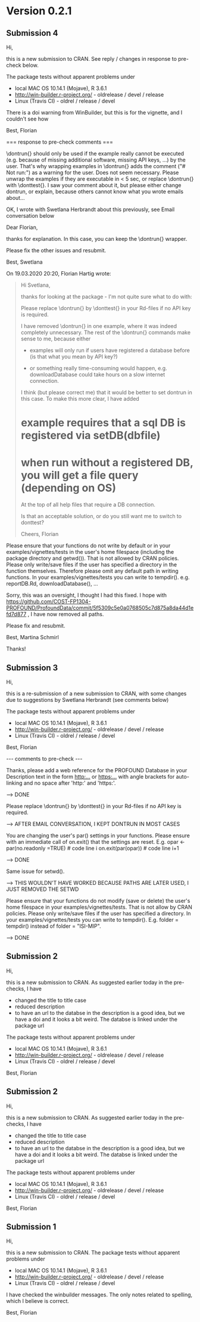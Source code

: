 # Version 0.2.1


## Submission 4

Hi,

this is a new submission to CRAN. See reply / changes in response to pre-check below. 

The package tests without apparent problems under 

* local MAC OS 10.14.1 (Mojave), R 3.6.1
* http://win-builder.r-project.org/ - oldrelease / devel / release
* Linux (Travis CI) - oldrel / release / devel

There is a doi warning from WinBuilder, but this is for the vignette, and I couldn't see how 

Best,
Florian

=== response to pre-check comments === 

\dontrun{} should only be used if the example really cannot be executed (e.g. because of missing additional software, missing API keys, ...) by the user. That's why wrapping examples in \dontrun{} adds the comment ("# Not run:") as a warning for the user.
Does not seem necessary.
Please unwrap the examples if they are executable in < 5 sec, or replace \dontrun{} with \donttest{}.
I saw your comment about it, but please either change dontrun, or explain, because others cannot know what you wrote emails about...

  OK, I wrote with Swetlana Herbrandt about this previously, see Email conversation below
  
  Dear Florian,
  
  thanks for explanation. In this case, you can keep the \dontrun{} wrapper.
  
  Please fix the other issues and resubmit.
  
  Best,
  Swetlana
  
  On 19.03.2020 20:20, Florian Hartig wrote:
  > Hi Svetlana,
  >
  > thanks for looking at the package - I'm not quite sure what to do with:
  >
  > Please replace \dontrun{} by \donttest{} in your Rd-files if no API key is required.
  >
  > I have removed \dontrun{} in one example, where it was indeed completely unnecessary. The rest of the \dontrun{} commands make sense to me, because either
  >
  > * examples will only run if users have registered a database before (is that what you mean by API key?)
  >
  > * or something really time-consuming would happen, e.g. downloadDatabase could take hours on a slow internet connection.
  >
  > I think (but please correct me) that it would be better to set dontrun in this case. To make this more clear, I have added
  >
  > # example requires that a sql DB is registered via setDB(dbfile)
  > # when run without a registered DB, you will get a file query (depending on OS)
  >
  > At the top of all help files that require a DB connection.
  >
  > Is that an acceptable solution, or do you still want me to switch to donttest?
  >
  > Cheers,
  > Florian 


Please ensure that your functions do not write by default or in your examples/vignettes/tests in the user's home filespace (including the package directory and getwd()). That is not allowed by CRAN policies. Please only write/save files if the user has specified a directory in the function themselves. Therefore please omit any default path in writing functions.
In your examples/vignettes/tests you can write to tempdir().
e.g. reportDB.Rd, downloadDatabase(), ...

  Sorry, this was an oversight, I thought I had this fixed. I hope with https://github.com/COST-FP1304-PROFOUND/ProfoundData/commit/5f5309c5e0a0768505c7d875a8da44d1efd7d877 , I have now removed all paths.

Please fix and resubmit.

Best,
Martina Schmirl 

  Thanks!



## Submission 3

Hi,

this is a re-submission of a new submission to CRAN, with some changes due to suggestions by Swetlana Herbrandt (see comments below)

The package tests without apparent problems under 

* local MAC OS 10.14.1 (Mojave), R 3.6.1
* http://win-builder.r-project.org/ - oldrelease / devel / release
* Linux (Travis CI) - oldrel / release / devel

Best,
Florian


--- comments to pre-check ---


Thanks, please add a web reference for the PROFOUND Database in your Description text in the form
<http:...> or <https:...>
with angle brackets for auto-linking and no space after 'http:' and 'https:'.

--> DONE

Please replace \dontrun{} by \donttest{} in your Rd-files if no API key is required.

--> AFTER EMAIL CONVERSATION, I KEPT DONTRUN IN MOST CASES

You are changing the user's par() settings in your functions. Please ensure with an immediate call of on.exit() that the settings are reset. E.g.
    opar <- par(no.readonly =TRUE)       # code line i
    on.exit(par(opar))                   # code line i+1
    
--> DONE

Same issue for setwd().

--> THIS WOULDN'T HAVE WORKED BECAUSE PATHS ARE LATER USED, I JUST REMOVED THE SETWD

Please ensure that your functions do not modify (save or delete) the user's home filespace in your examples/vignettes/tests. That is not allow by CRAN policies. Please only write/save files if the user has specified a directory. In your examples/vignettes/tests you can write to tempdir(). E.g. folder = tempdir() instead of folder = "ISI-MIP".

--> DONE



## Submission 2

Hi,

this is a new submission to CRAN. As suggested earlier today in the pre-checks, I have 

* changed the title to title case
* reduced description
* to have an url to the databse in the description is a good idea, but we have a doi and it looks a bit weird. The databse is linked under the package url

The package tests without apparent problems under 

* local MAC OS 10.14.1 (Mojave), R 3.6.1
* http://win-builder.r-project.org/ - oldrelease / devel / release
* Linux (Travis CI) - oldrel / release / devel

Best,
Florian



## Submission 2

Hi,

this is a new submission to CRAN. As suggested earlier today in the pre-checks, I have 

* changed the title to title case
* reduced description
* to have an url to the databse in the description is a good idea, but we have a doi and it looks a bit weird. The databse is linked under the package url

The package tests without apparent problems under 

* local MAC OS 10.14.1 (Mojave), R 3.6.1
* http://win-builder.r-project.org/ - oldrelease / devel / release
* Linux (Travis CI) - oldrel / release / devel

Best,
Florian


## Submission 1

Hi,

this is a new submission to CRAN. The package tests without apparent problems under 

* local MAC OS 10.14.1 (Mojave), R 3.6.1
* http://win-builder.r-project.org/ - oldrelease / devel / release
* Linux (Travis CI) - oldrel / release / devel

I have checked the winbuilder messages. The only notes related to spelling, which I believe is correct. 

Best,
Florian





